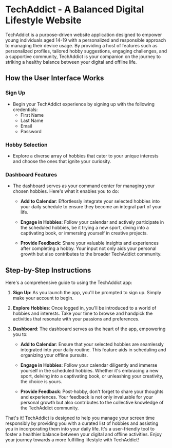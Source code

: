 # TechAddict - A Balanced Digital Lifestyle Website

TechAddict is a purpose-driven website application designed to empower young individuals aged 14-19 with a personalized and responsible approach to managing their device usage. By providing a host of features such as personalized profiles, tailored hobby suggestions, engaging challenges, and a supportive community, TechAddict is your companion on the journey to striking a healthy balance between your digital and offline life.

## How the User Interface Works

### Sign Up
- Begin your TechAddict experience by signing up with the following credentials:
  - First Name
  - Last Name
  - Email
  - Password
    
### Hobby Selection
- Explore a diverse array of hobbies that cater to your unique interests and choose the ones that ignite your curiosity.

### Dashboard Features
- The dashboard serves as your command center for managing your chosen hobbies. Here's what it enables you to do:

  - **Add to Calendar**: Effortlessly integrate your selected hobbies into your daily schedule to ensure they become an integral part of your life.

  - **Engage in Hobbies**: Follow your calendar and actively participate in the scheduled hobbies, be it trying a new sport, diving into a captivating book, or immersing yourself in creative projects.

  - **Provide Feedback**: Share your valuable insights and experiences after completing a hobby. Your input not only aids your personal growth but also contributes to the broader TechAddict community.

## Step-by-Step Instructions

Here's a comprehensive guide to using the TechAddict app:

1. **Sign Up**: As you launch the app, you'll be prompted to sign up. Simply make your account to begin.

2. **Explore Hobbies**: Once logged in, you'll be introduced to a world of hobbies and interests. Take your time to browse and handpick the activities that resonate with your passions and preferences.

3. **Dashboard**: The dashboard serves as the heart of the app, empowering you to:

   - **Add to Calendar**: Ensure that your selected hobbies are seamlessly integrated into your daily routine. This feature aids in scheduling and organizing your offline pursuits.

   - **Engage in Hobbies**: Follow your calendar diligently and immerse yourself in the scheduled hobbies. Whether it's embracing a new sport, delving into a captivating book, or unleashing your creativity, the choice is yours.

   - **Provide Feedback**: Post-hobby, don't forget to share your thoughts and experiences. Your feedback is not only invaluable for your personal growth but also contributes to the collective knowledge of the TechAddict community.

That's it! TechAddict is designed to help you manage your screen time responsibly by providing you with a curated list of hobbies and assisting you in incorporating them into your daily life. It's a user-friendly tool to foster a healthier balance between your digital and offline activities. Enjoy your journey towards a more fulfilling lifestyle with TechAddict!

